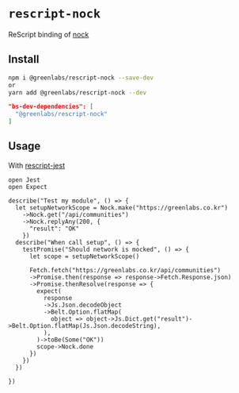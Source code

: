 # `rescript-nock`

ReScript binding of [nock](https://github.com/nock/nock)

## Install

```bash
npm i @greenlabs/rescript-nock --save-dev
or
yarn add @greenlabs/rescript-nock --dev
```

```json
"bs-dev-dependencies": [
  "@greenlabs/rescript-nock"
]
```

## Usage

With [rescript-jest](https://github.com/green-labs/rescript-bindings/packages/rescript-jest)

```rescript
open Jest
open Expect

describe("Test my module", () => {
  let setupNetworkScope = Nock.make("https://greenlabs.co.kr")
    ->Nock.get("/api/communities")
    ->Nock.replyAny(200, {
      "result": "OK"
    })
  describe("When call setup", () => {
    testPromise("Should network is mocked", () => {
      let scope = setupNetworkScope()

      Fetch.fetch("https://greenlabs.co.kr/api/communities")
      ->Promise.then(response => response->Fetch.Response.json)
      ->Promise.thenResolve(response => {
        expect(
          response
          ->Js.Json.decodeObject
          ->Belt.Option.flatMap(
            object => object->Js.Dict.get("result")->Belt.Option.flatMap(Js.Json.decodeString),
          ),
        )->toBe(Some("OK"))
        scope->Nock.done
      })
    })
  })
  
})
```
